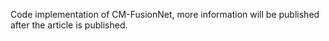 Code implementation of CM-FusionNet, more information will be published after the article is published.
